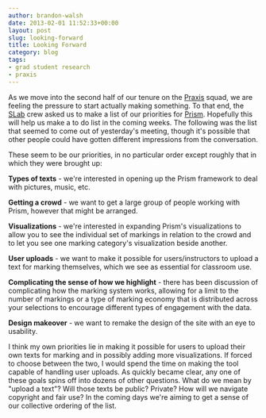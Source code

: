 ```yaml
---
author: brandon-walsh
date: 2013-02-01 11:52:33+00:00
layout: post
slug: looking-forward
title: Looking Forward
category: blog
tags:
- grad student research
- praxis
---
```


As we move into the second half of our tenure on the [Praxis](http://praxis.scholarslab.org/) squad, we are feeling the pressure to start actually making something. To that end, the [SLab](http://www.scholarslab.org/) crew asked us to make a list of our priorities for [Prism](http://prism.scholarslab.org/). Hopefully this will help us make a to do list in the coming weeks. The following was the list that seemed to come out of yesterday's meeting, though it's possible that other people could have gotten different impressions from the conversation.

These seem to be our priorities, in no particular order except roughly that in which they were brought up:

**Types of texts** - we're interested in opening up the Prism framework to deal with pictures, music, etc.

**Getting a crowd** - we want to get a large group of people working with Prism, however that might be arranged.

**Visualizations** - we're interested in expanding Prism's visualizations to allow you to see the individual set of markings in relation to the crowd and to let you see one marking category's visualization beside another.

**User uploads** - we want to make it possible for users/instructors to upload a text for marking themselves, which we see as essential for classroom use.

**Complicating the sense of how we highlight** - there has been discussion of complicating how the marking system works, allowing for a limit to the number of markings or a type of marking economy that is distributed across your selections to encourage different types of engagement with the data.

**Design makeover** - we want to remake the design of the site with an eye to usability.

I think my own priorities lie in making it possible for users to upload their own texts for marking and in possibly adding more visualizations. If forced to choose between the two, I would spend the time on making the tool capable of handling user uploads. As quickly became clear, any one of these goals spins off into dozens of other questions. What do we mean by "upload a text"? Will those texts be public? Private? How will we navigate copyright and fair use? In the coming days we're aiming to get a sense of our collective ordering of the list.
